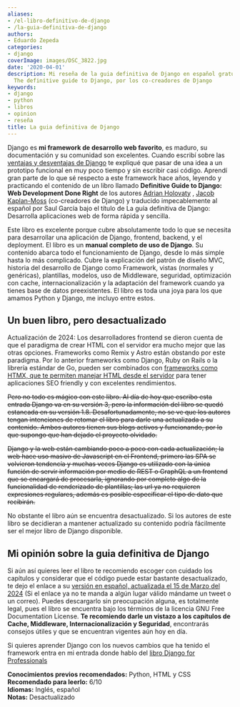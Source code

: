 ```yaml
---
aliases:
- /el-libro-definitivo-de-django
- /la-guia-definitiva-de-django
authors:
- Eduardo Zepeda
categories:
- django
coverImage: images/DSC_3822.jpg
date: '2020-04-01'
description: Mi reseña de la guia definitiva de Django en español gratuita del libro.
  The definitive guide to Django, por los co-creadores de Django
keywords:
- django
- python
- libros
- opinion
- reseña
title: La guia definitiva de Django
---
```


Django es **mi framework de desarrollo web favorito**, es maduro, su documentación y su comunidad son excelentes. Cuando escribí sobre las [ventajas y desventajas de Django](/es/por-que-deberias-usar-django-framework/) te expliqué que pasar de una idea a un prototipo funcional en muy poco tiempo y sin escribir casi código. Aprendí gran parte de lo que sé respecto a este framework hace años, leyendo y practicando el contenido de un libro llamado **Definitive Guide to Django: Web Development Done Right** de los autores [Adrian Holovaty](http://www.holovaty.com/) , [Jacob Kaplan-Moss](https://jacobian.org/) (co-creadores de Django) y traducido impecablemente al español por Saul García bajo el título de La guía definitiva de Django: Desarrolla aplicaciones web de forma rápida y sencilla.

Este libro es excelente porque cubre absolutamente todo lo que se necesita para desarrollar una aplicación de Django, frontend, backend, y el deployment. El libro es un **manual completo de uso de Django**. Su contenido abarca todo el funcionamiento de Django, desde lo más simple hasta lo más complicado. Cubre la explicación del patrón de diseño MVC, historia del desarrollo de Django como Framework, vistas (normales y genéricas), plantillas, modelos, uso de Middleware, seguridad, optimización con cache, internacionalización y la adaptación del framework cuando ya tienes base de datos preexistentes. El libro es toda una joya para los que amamos Python y Django, me incluyo entre estos.

## Un buen libro, pero desactualizado

Actualización de 2024: Los desarrolladores frontend se dieron cuenta de que el paradigma de crear HTML con el servidor era mucho mejor que las otras opciones. Frameworks como Remix y Astro están obstando por este paradigma. Por lo anterior frameworks como Django, Ruby on Rails o la librería estándar de Go, pueden ser combinados con [frameworks como HTMX, que te permiten manejar HTML desde el servidor](/es/django-y-htmx-web-apps-modernas-sin-escribir-js/) para tener aplicaciones SEO friendly y con excelentes rendimientos.

~~Pero no todo es mágico con este libro. Al día de hoy que escribo esta entrada Django va en su versión 3, pero la información del libro se quedó estancada en su versión 1.8. Desafortunadamente, no se ve que los autores tengan intenciones de retomar el libro para darle una actualizada a su contenido. Ambos autores tienen sus blogs activos y funcionando, por lo que supongo que han dejado el proyecto olvidado.~~

~~Django y la web están cambiando poco a poco con cada actualización; la web hace uso masivo de Javascript en el Frontend, primero las SPA se volvieron tendencía y muchas veces Django es utilizado con la única función de servir información por medio de REST o GraphQL a un frontend que se encargará de procesarla, ignorando por completo algo de la funcionalidad de renderizado de plantillas; las url ya no requieren expresiones regulares, además es posible especificar el tipo de dato que recibirán.~~

No obstante el libro aún se encuentra desactualizado. Si los autores de este libro se decidieran a mantener actualizado su contenido podría fácilmente ser el mejor libro de Django disponible.

## Mi opinión sobre la guia definitiva de Django

Si aún así quieres leer el libro te recomiendo escoger con cuidado los capítulos y considerar que el código puede estar bastante desactualizado, te dejo el enlace a su [versión en español, actualizada el 15 de Marzo del 2024](https://biblus.us.es/bibing/proyectos/abreproy/12051/fichero/libros%252Flibro-django.pdf) (Si el enlace ya no te manda a algún lugar válido mándame un tweet o un correo). Puedes descargarlo sin preocupación alguna, es totalmente legal, pues el libro se encuentra bajo los términos de la licencia GNU Free Documentation License. **Te recomiendo darle un vistazo a los capítulos de Cache, Middleware, Internacionalización y Seguridad**, encontrarás consejos útiles y que se encuentran vigentes aún hoy en día.

Si quieres aprender Django con los nuevos cambios que ha tenido el framework entra en mi entrada donde hablo del [libro Django for Professionals](/es/resena-de-django-for-professionals/)

****Conocimientos previos recomendados:**** Python, HTML y CSS  
**Recomendado para leerlo:** 6/10  
**Idiomas:** Inglés, español  
**Notas:** Desactualizado